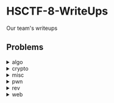 # HSCTF-8-WriteUps
Our team's writeups

## Problems

<details>
<summary>algo</summary>

|Question|Points|
|-|-|

</details>
<details>
<summary>crypto</summary>

|Question|Points|
|-|-|
|[aptenodytes-forsteri](./crypto/aptenodytes-forsteri/aptenodytes-forsteri.md)||
|[queen-of-the-hill](./crypto/queen-of-the-hill/queen-of-the-hill.md)||

</details>
<details>
<summary>misc</summary>

|Question|Points|
|-|-|
|[Return of the Intro to Netcat](misc/Return%20of%20the%20Intro%20to%20Netcat/Return%20of%20the%20Intro%20to%20Netcat.md)||
|[LSBlue](./misc/LSBlue/LSBlue.md)||
|[audio-frequency-stego](./misc/audio-frequency-stego/audio-frequency-stego.md)||
|[seeded-randomizer](./misc/seeded-randomizer/seeded-randomizer.md)||
|[pallets-of-gold](./misc/pallets-of-gold/pallets-of-gold.md)||
|[glass-windows](./misc/glass-windows/glass-windows.md)||

</details>
<details>
<summary>pwn</summary>

|Question|Points|
|-|-|

</details>
<details>
<summary>rev</summary>

|Question|Points|
|-|-|

</details>
<details>
<summary>web</summary>

|Question|Points|
|-|-|
|[NRC](./web/NRC/NRC.md)|???|

</details>